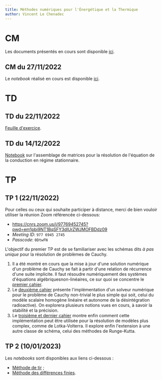 ```yaml
---
title: Méthodes numériques pour l'Énergétique et la Thermique
author: Vincent Le Chenadec
---
```


# CM

Les documents présentés en cours sont disponible [ici](https://drive.google.com/drive/folders/19xR_Mkr8l-vc431Vd6tm2Z3tX-jpG35t?usp=share_link).

## CM du 27/11/2022

Le *notebook* réalisé en cours est disponible [ici](notebook/cours-3.html).

# TD

## TD du 22/11/2022

[Feuille d'exercice](exercices/td1.pdf).

## TD du 14/12/2022

[Notebook](notebook/assembly.html) sur l'assemblage de matrices pour la résolution de l'équation de la conduction en régime stationnaire.

# TP

## TP 1 (22/11/2022)

Pour celles ou ceux qui souhaite participer à distance, merci de bien vouloir utiliser la réunion Zoom référencée ci-dessous:

- <https://cnrs.zoom.us/j/97769452745?pwd=em1pbi9NT1BqSFY3dlUrZWJMOFBDdz09>
- *Meeting ID*: `977 6945 2745`
- *Passcode*: `0DtwFN`

L'objectif du premier TP est de se familiariser avec les schémas dits *à pas unique* pour la résolution de problèmes de Cauchy.

1. Il a été montré en cours que la mise à jour d'une solution numérique d'un problème de Cauchy se fait à partir d'une relation de récurrence d'une suite implicite. Il faut résoudre numériquement des systèmes d'équations algébriquesnon-linéaires, ce sur quoi se concentre le [premier cahier](notebook/algebraic.html).
1. Le [deuxième cahier](notebook/cauchy.html) présente l'implémentation d'un solveur numérique pour le problème de Cauchy non-trivial le plus simple qui soit, celui du modèle scalaire homogène linéaire et autonome de la désintégration radioactive). On explorera plusieurs notions vues en cours, à savoir la stabilité et la précision.
1. Le [troisième et dernier cahier](notebook/lotka-volterra.html) montre enfin comment cette implémentation peut être utilisée pour la résolution de modèles plus complex, comme de Lotka-Volterra. Il explore enfin l'extension à une autre classe de schéma, celui des méthodes de Runge-Kutta.

## TP 2 (10/01/2023)

Les *notebooks* sont disponibles aux liens ci-dessous :

- [Méthode de tir](notebook/shooting.html) ;
- [Méthode des différences finies](notebook/fdm.html).

